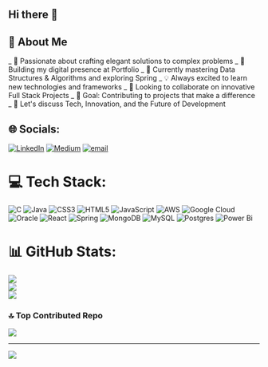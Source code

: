 ## Hi there 👋

## 💫 About Me
_ 🚀 Passionate about crafting elegant solutions to complex problems
_ 🔭 Building my digital presence at Portfolio
_ 🌱 Currently mastering Data Structures & Algorithms and exploring Spring 
_ 💡 Always excited to learn new technologies and frameworks
_ 👯 Looking to collaborate on innovative Full Stack Projects
_ 🎯 Goal: Contributing to projects that make a difference
_ 💬 Let's discuss Tech, Innovation, and the Future of Development


## 🌐 Socials:
[![LinkedIn](https://img.shields.io/badge/LinkedIn-%230077B5.svg?logo=linkedin&logoColor=white)](https://linkedin.com/in/https://www.linkedin.com/in/aswin-vadivel/) [![Medium](https://img.shields.io/badge/Medium-12100E?logo=medium&logoColor=white)](https://medium.com/@https://medium.com/@vaswin1220) [![email](https://img.shields.io/badge/Email-D14836?logo=gmail&logoColor=white)](mailto:vaswin1220@gmail.com) 

# 💻 Tech Stack:
![C](https://img.shields.io/badge/c-%2300599C.svg?style=for-the-badge&logo=c&logoColor=white) ![Java](https://img.shields.io/badge/java-%23ED8B00.svg?style=for-the-badge&logo=openjdk&logoColor=white) ![CSS3](https://img.shields.io/badge/css3-%231572B6.svg?style=for-the-badge&logo=css3&logoColor=white) ![HTML5](https://img.shields.io/badge/html5-%23E34F26.svg?style=for-the-badge&logo=html5&logoColor=white) ![JavaScript](https://img.shields.io/badge/javascript-%23323330.svg?style=for-the-badge&logo=javascript&logoColor=%23F7DF1E) ![AWS](https://img.shields.io/badge/AWS-%23FF9900.svg?style=for-the-badge&logo=amazon-aws&logoColor=white) ![Google Cloud](https://img.shields.io/badge/GoogleCloud-%234285F4.svg?style=for-the-badge&logo=google-cloud&logoColor=white) ![Oracle](https://img.shields.io/badge/Oracle-F80000?style=for-the-badge&logo=oracle&logoColor=white) ![React](https://img.shields.io/badge/react-%2320232a.svg?style=for-the-badge&logo=react&logoColor=%2361DAFB) ![Spring](https://img.shields.io/badge/spring-%236DB33F.svg?style=for-the-badge&logo=spring&logoColor=white) ![MongoDB](https://img.shields.io/badge/MongoDB-%234ea94b.svg?style=for-the-badge&logo=mongodb&logoColor=white) ![MySQL](https://img.shields.io/badge/mysql-4479A1.svg?style=for-the-badge&logo=mysql&logoColor=white) ![Postgres](https://img.shields.io/badge/postgres-%23316192.svg?style=for-the-badge&logo=postgresql&logoColor=white) ![Power Bi](https://img.shields.io/badge/power_bi-F2C811?style=for-the-badge&logo=powerbi&logoColor=black)
# 📊 GitHub Stats:
![](https://github-readme-stats.vercel.app/api?username=aswinvadivel&theme=swift&hide_border=false&include_all_commits=true&count_private=false)<br/>
![](https://github-readme-streak-stats.herokuapp.com/?user=aswinvadivel&theme=swift&hide_border=false)<br/>
![](https://github-readme-stats.vercel.app/api/top-langs/?username=aswinvadivel&theme=swift&hide_border=false&include_all_commits=true&count_private=false&layout=compact)

### 🔝 Top Contributed Repo
![](https://github-contributor-stats.vercel.app/api?username=aswinvadivel&limit=5&theme=dark&combine_all_yearly_contributions=true)

---
[![](https://visitcount.itsvg.in/api?id=aswinvadivel&icon=0&color=0)](https://visitcount.itsvg.in)

<!-- Proudly created with GPRM ( https://gprm.itsvg.in ) -->
